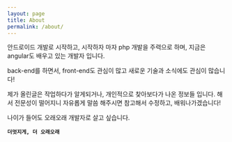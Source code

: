 ```yaml
---
layout: page
title: About
permalink: /about/
---
```


<!-- <img src="{{ site.baseurl }}/assets/profile-placeholder.gif" title="Profile Picture" class="profile"> -->

안드로이드 개발로 시작하고, 시작하자 마자 php 개발을 주력으로 하며, 지금은 angular도 배우고 있는 개발자 입니다.

back-end를 하면서, front-end도 관심이 많고 새로운 기술과 소식에도 관심이 많습니다!

제가 올린글은 작업하다가 알게되거나, 개인적으로 찾아보다가 나온 정보들 입니다. 해서 전문성이 떨어지니 자유롭게 말씀 해주시면 참고해서 수정하고, 배워나가겠습니다!

나이가 들어도 오래오래 개발자로 살고 싶습니다.

**`더멋지게, 더 오래오래`**